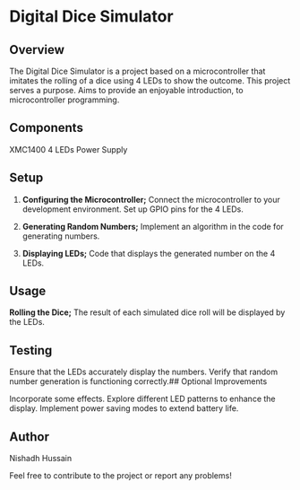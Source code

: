 # Digital Dice Simulator

## Overview

The Digital Dice Simulator is a project based on a microcontroller that imitates the rolling of a dice using 4 LEDs to show the outcome. This project serves a purpose. Aims to provide an enjoyable introduction, to microcontroller programming.



## Components

 XMC1400
 4 LEDs
 Power Supply

## Setup

1. **Configuring the Microcontroller;**
Connect the microcontroller to your development environment.
Set up GPIO pins for the 4 LEDs.

2. **Generating Random Numbers;**
Implement an algorithm in the code for generating numbers.

3. **Displaying LEDs;**
Code that displays the generated number on the 4 LEDs.

## Usage

 **Rolling the Dice;**
The result of each simulated dice roll will be displayed by the LEDs.


## Testing

 Ensure that the LEDs accurately display the numbers.
 Verify that random number generation is functioning correctly.## Optional Improvements

 Incorporate some effects.
 Explore different LED patterns to enhance the display.
 Implement power saving modes to extend battery life.

## Author

Nishadh Hussain 

Feel free to contribute to the project or report any problems!
